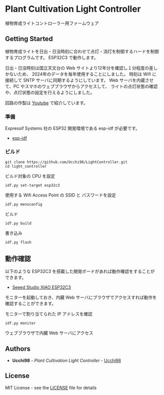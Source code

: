 # Plant Cultivation Light Controller

植物育成ライトコントローラー用ファームウェア

## Getting Started

植物育成ライトを日出・日没時刻に合わせて点灯・消灯を制御するハードを制御するプログラムです。
ESP32C3 で動作します。

日出・日没時刻は国立天文台の Web サイトより12年分を確認し１分程度の差しかないため、
2024年のデータを毎年使用することにしました。
時刻は Wifi に接続して SNTP サーバに同期するようにしています。
Web サーバを内蔵させて、PC やスマホのウェブブラウザからアクセスして、
ライトの点灯状態の確認や、点灯状態の設定を行えるようにしました。

回路の作製は [Youtube](https://www.youtube.com/watch?v=mmjSxg6lPqk) で紹介しています。

### 準備

Expressif Systems 社の ESP32 開発環境である esp-idf が必要です。

- [esp-idf](https://github.com/espressif/esp-idf)

### ビルド

    git clone https://github.com/Ucchi98/LightController.git
    cd light_controller

ビルド対象の CPU を設定

    idf.py set-target esp32c3

使用する Wifi Access Point の SSID と パスワードを設定

    idf.py menuconfig

ビルド

    idf.py build

書き込み

    idf.py flash

## 動作確認

以下のような ESP32C3 を搭載した開発ボードがあれば動作確認をすることができます。

  - [Seeed Studio XIAO ESP32C3](https://akizukidenshi.com/catalog/g/g117454/)

モニターを起動しておき、内臓 Web サーバにブラウザでアクセスすれば動作を確認することができます。

モニターで割り当てられた IP アドレスを確認

    idf.py monitor

ウェブブラウザで内臓 Web サーバにアクセス

## Authors

  - **Ucchi98** - *Plant Cultivation Light Controller* -
    [Ucchi98](https://github.com/Ucchi98)

## License

MIT License - see the [LICENSE](LICENSE) file for
details

